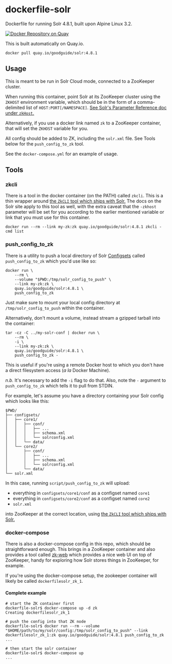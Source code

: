 # dockerfile-solr

Dockerfile for running Solr 4.8.1, built upon Alpine Linux 3.2.

[![Docker Repository on Quay](https://quay.io/repository/goodguide/solr/status "Docker Repository on Quay")](https://quay.io/repository/goodguide/solr)

This is built automatically on Quay.io.

```shell
docker pull quay.io/goodguide/solr:4.8.1
```

## Usage

This is meant to be run in Solr Cloud mode, connected to a ZooKeeper cluster.

When running this container, point Solr at its ZooKeeper cluster using the `ZKHOST` environment variable, which should be in the form of a comma-delimited list of `HOST:PORT[/NAMESPACE]`. [See Solr's Parameter Reference doc under `zkHost`.][zkhost]

Alternatively, if you use a docker link named `zk` to a ZooKeeper container, that will set the `ZKHOST` variable for you.

All config should be added to ZK, including the `solr.xml` file. See Tools below for the `push_config_to_zk` tool.

See the `docker-compose.yml` for an example of usage.

## Tools

### zkcli

There is a tool in the docker container (on the PATH) called `zkcli`. This is a thin wrapper around [the `ZkCLI` tool which ships with Solr.][zkcli] The docs on the Solr site apply to this tool as well, with the extra caveat that the `-zkhost` parameter will be set for you according to the earlier mentioned variable or link that you must use for this container.

```shell
docker run --rm --link my-zk:zk quay.io/goodguide/solr:4.8.1 zkcli -cmd list
```

### push_config_to_zk

There is a utility to push a local directory of Solr [Configsets][] called `push_config_to_zk` which you'd use like so:

```shell
docker run \
    --rm \
    --volume "$PWD:/tmp/solr_config_to_push" \
    --link my-zk:zk \
    quay.io/goodguide/solr:4.8.1 \
    push_config_to_zk
```

Just make sure to mount your local config directory at `/tmp/solr_config_to_push` within the container.

Alternatively, don't mount a volume, instead stream a gzipped tarball into the container:

```shell
tar -cz -C ../my-solr-conf | docker run \
    --rm \
    -i \
    --link my-zk:zk \
    quay.io/goodguide/solr:4.8.1 \
    push_config_to_zk -
```

This is useful if you're using a remote Docker host to which you don't have a direct filesystem access (_a la_ Docker Machine).

_n.b._ It's necessary to add the `-i` flag to do that. Also, note the `-` argument to `push_config_to_zk` which tells it to pull from STDIN.

For example, let's assume you have a directory containing your Solr config which looks like this:

```plain
$PWD/
├── configsets/
│   ├── core1/
│   │   ├── conf/
│   │   │   ├── ...
│   │   │   ├── schema.xml
│   │   │   └── solrconfig.xml
│   │   └── data/
│   └── core2/
│       ├── conf/
│       │   ├── ...
│       │   ├── schema.xml
│       │   └── solrconfig.xml
│       └── data/
└── solr.xml
```

In this case, running `script/push_config_to_zk` will upload:

  - everything in `configsets/core1/conf` as a configset named `core1`
  - everything in `configsets/core2/conf` as a configset named `core2`
  - `solr.xml`

into ZooKeeper at the correct location, using [the `ZkCLI` tool which ships with Solr.][zkcli]

### docker-compose

There is also a docker-compose config in this repo, which should be straightforward enough. This brings in a ZooKeeper container and also provides a tool called [zk-web][] which provides a nice web UI on top of ZooKeeper, handy for exploring how Solr stores things in ZooKeeper, for example.

If you're using the docker-compose setup, the zookeeper container will likely be called `dockerfilesolr_zk_1`.

#### Complete example

```shell
# start the ZK container first
dockerfile-solr$ docker-compose up -d zk
Creating dockerfilesolr_zk_1

# push the config into that ZK node
dockerfile-solr$ docker run --rm --volume "$HOME/path/to/my/solr/config:/tmp/solr_config_to_push" --link dockerfilesolr_zk_1:zk quay.io/goodguide/solr:4.8.1 push_config_to_zk
...

# then start the solr container
dockerfile-solr$ docker-compose up
...
```

[configsets]: https://cwiki.apache.org/confluence/display/solr/Config+Sets
[zkhost]: https://cwiki.apache.org/confluence/display/solr/Parameter+Reference
[zkcli]: https://cwiki.apache.org/confluence/display/solr/Command+Line+Utilities#CommandLineUtilities-UsingSolr'sZooKeeperCLI
[zk-web]: https://github.com/GoodGuide/zk-web
